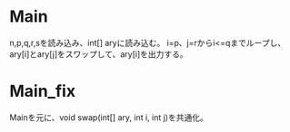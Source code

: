 # Main
n,p,q,r,sを読み込み、int[] aryに読み込む。
i=p、j=rからi<=qまでループし、ary[i]とary[j]をスワップして、ary\[i\]を出力する。

# Main\_fix
Mainを元に、void swap(int[] ary, int i, int j)を共通化。

